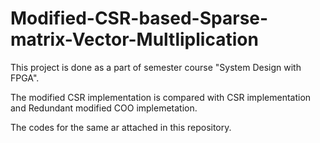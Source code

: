 # Modified-CSR-based-Sparse-matrix-Vector-Multliplication

This project is done as a part of semester course "System Design with FPGA".

The modified CSR implementation is compared with CSR implementation and Redundant modified COO implemetation.

The codes for the same ar attached in this repository.
